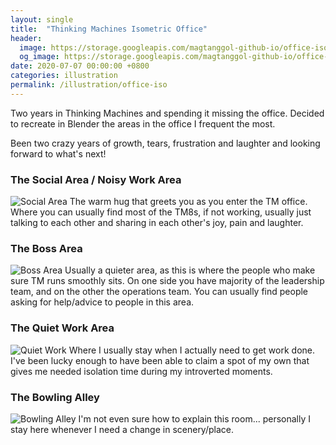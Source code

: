 ```yaml
---
layout: single
title:  "Thinking Machines Isometric Office"
header:
  image: https://storage.googleapis.com/magtanggol-github-io/office-iso/header.png
  og_image: https://storage.googleapis.com/magtanggol-github-io/office-iso/og_header.png
date: 2020-07-07 00:00:00 +0800
categories: illustration
permalink: /illustration/office-iso
---
```


Two years in Thinking Machines and spending it missing the office. 
Decided to recreate in Blender the areas in the office I frequent the most.

Been two crazy years of growth, tears, frustration and laughter and looking forward to what's next!

### The Social Area / Noisy Work Area
![Social Area](https://storage.googleapis.com/magtanggol-github-io/office-iso/social-area.png)
The warm hug that greets you as you enter the TM office. Where you can usually find most of the TM8s, if not working, usually just talking to each other and sharing in each other's joy, pain and laughter.

### The Boss Area
![Boss Area](https://storage.googleapis.com/magtanggol-github-io/office-iso/boss-area.png)
Usually a quieter area, as this is where the people who make sure TM runs smoothly sits. On one side you have majority of the leadership team, and on the other the operations team. You can usually find people asking for help/advice to people in this area.  

### The Quiet Work Area
![Quiet Work](https://storage.googleapis.com/magtanggol-github-io/office-iso/heads-down-area.png)
Where I usually stay when I actually need to get work done. I've been lucky enough to have been able to claim a spot of my own that gives me needed isolation time during my introverted moments.

### The Bowling Alley
![Bowling Alley](https://storage.googleapis.com/magtanggol-github-io/office-iso/bowling-alley.png)
I'm not even sure how to explain this room... personally I stay here whenever I need a change in scenery/place.